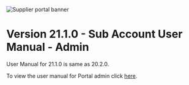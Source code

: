 ![Supplier portal banner](../../../../images/banner-supplier-portal.jpg)

# Version 21.1.0 - Sub Account User Manual - Admin

User Manual for 21.1.0 is same as 20.2.0. 

To view the user manual for Portal admin click [here](../20.2.0/usermanual-supplierportal-manage_subaccount-admin.md).
